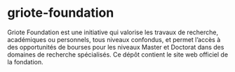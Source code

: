 # griote-foundation
Griote Foundation est une initiative qui valorise les travaux de recherche, académiques ou personnels, tous niveaux confondus, et permet l’accès à des opportunités de bourses pour les niveaux Master et Doctorat dans des domaines de recherche spécialisés. Ce dépôt contient le site web officiel de la fondation.
